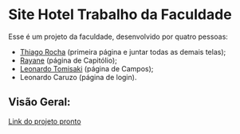 # Site Hotel Trabalho da Faculdade

Esse é um projeto da faculdade, desenvolvido por quatro pessoas:

* [Thiago Rocha](https://github.com/ThRocha7) (primeira página e juntar todas as demais telas);
* [Rayane](https://github.com/rayylopes) (página de Capitólio);
* [Leonardo Tomisaki](https://github.com/leonardotomisaki) (página de Campos);
* Leonardo Caruzo (página de login).

## Visão Geral:

[Link do projeto pronto](https://throcha7.github.io/hotel/)


